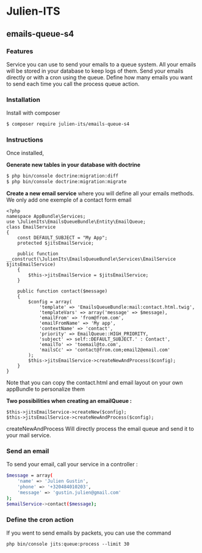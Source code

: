 # Julien-ITS

## emails-queue-s4

### Features

Service you can use to send your emails to a queue system. All your emails will be stored in your database to keep logs of them.
Send your emails directly or with a cron using the queue.
Define how many emails you want to send each time you call the process queue action.

### Installation


Install with composer

```sh
$ composer require julien-its/emails-queue-s4
```

### Instructions

Once installed,

**Generate new tables in your database with doctrine**

```sh
$ php bin/console doctrine:migration:diff
$ php bin/console doctrine:migration:migrate
```

**Create a new email service** where you will define all your emails methods. We only add one exemple of a contact form email

    <?php
    namespace AppBundle\Services;
    use \JulienIts\EmailsQueueBundle\Entity\EmailQueue;
    class EmailService
    {
    	const DEFAULT_SUBJECT = "My App";
        protected $jitsEmailService;

        public function __construct(\JulienIts\EmailsQueueBundle\Services\EmailService $jitsEmailService)
        {
            $this->jitsEmailService = $jitsEmailService;
        }

    	public function contact($message)
    	{
            $config = array(
                'template' => 'EmailsQueueBundle:mail:contact.html.twig',
                'templateVars' => array('message' => $message),
                'emailFrom' => 'from@from.com',
                'emailFromName' => 'My app',
                'contextName' => 'contact',
                'priority' => EmailQueue::HIGH_PRIORITY,
                'subject' => self::DEFAULT_SUBJECT.' : Contact',
                'emailTo' => 'toemail@to.com',
                'mailsCc' => 'contact@from.com;email2@email.com'
            );
    		$this->jitsEmailService->createNewAndProcess($config);
    	}
    }

Note that you can copy the contact.html and email layout on your own appBundle to personalize them

**Two possibilities when creating an emailQueue :**

    $this->jitsEmailService->createNew($config);
    $this->jitsEmailService->createNewAndProcess($config);

createNewAndProcess Will directly process the email queue and send it to your mail service.

### Send an email

To send your email, call your service in a controller :

```sh
$message = array(
    'name' => 'Julien Gustin',
    'phone' => '+320484010203',
    'message' => 'gustin.julien@gmail.com'
);
$emailService->contact($message);
```
### Define the cron action

If you went to send emails by packets, you can use the command


    php bin/console jits:queue:process --limit 30

